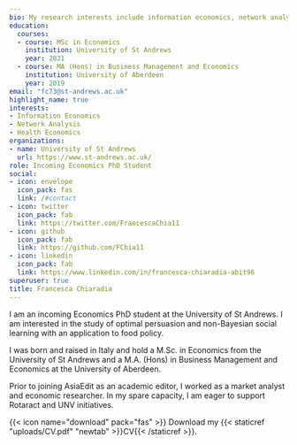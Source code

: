 ```yaml
---
bio: My research interests include information economics, network analysis, health economics.
education:
  courses:
  - course: MSc in Economics
    institution: University of St Andrews
    year: 2021
  - course: MA (Hons) in Business Management and Economics
    institution: University of Aberdeen
    year: 2019
email: "fc73@st-andrews.ac.uk"
highlight_name: true
interests:
- Information Economics
- Network Analysis
- Health Economics
organizations:
- name: University of St Andrews
  url: https://www.st-andrews.ac.uk/
role: Incoming Economics PhD Student
social:
- icon: envelope
  icon_pack: fas
  link: /#contact
- icon: twitter
  icon_pack: fab
  link: https://twitter.com/FrancescaChia11
- icon: github
  icon_pack: fab
  link: https://github.com/FChia11
- icon: linkedin
  icon_pack: fab
  link: https://www.linkedin.com/in/francesca-chiaradia-abit96
superuser: true
title: Francesca Chiaradia
---
```


I am an incoming Economics PhD student at the University of St Andrews. I am interested in the study of optimal persuasion and non-Bayesian social learning with an application to food policy. 

I was born and raised in Italy and hold a M.Sc. in Economics from the University of St Andrews and a M.A. (Hons) in Business Management and Economics at the University of Aberdeen. 

Prior to joining AsiaEdit as an academic editor, I worked as a market analyst and economic researcher. In my spare capacity, I am eager to support Rotaract and UNV initiatives. 

{{< icon name="download" pack="fas" >}} Download my {{< staticref "uploads/CV.pdf" "newtab" >}}CV{{< /staticref >}}.

